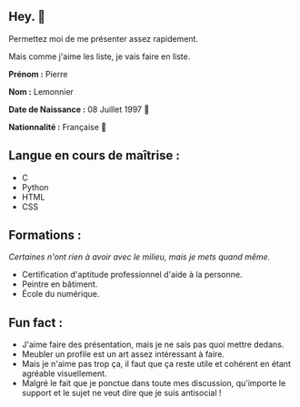 ## Hey. 👋

Permettez moi de me présenter assez rapidement. </p>
Mais comme j'aime les liste, je vais faire en liste.

**Prénom :** Pierre </p>
**Nom :** Lemonnier </p>
**Date de Naissance :** 08 Juillet 1997 🦀 </p>
**Nationnalité :** Française 🥐 </p>
</p>

## Langue en cours de maîtrise :
- C
- Python
- HTML
- CSS

## Formations :
*Certaines n'ont rien à avoir avec le milieu, mais je mets quand même.*
- Certification d'aptitude professionnel d'aide à la personne.
- Peintre en bâtiment.
- École du numérique.

## Fun fact :
- J'aime faire des présentation, mais je ne sais pas quoi mettre dedans.
- Meubler un profile est un art assez intéressant à faire.
- Mais je n'aime pas trop ça, il faut que ça reste utile et cohérent en étant agréable visuellement. 
- Malgré le fait que je ponctue dans toute mes discussion, qu'importe le support et le sujet ne veut dire que je suis antisocial !
